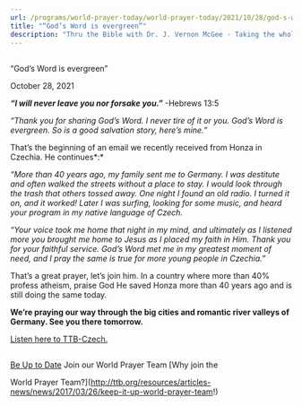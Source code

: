 ```yaml
---
url: /programs/world-prayer-today/world-prayer-today/2021/10/28/god-s-word-is-evergreen
title: "“God’s Word is evergreen”"
description: "Thru the Bible with Dr. J. Vernon McGee - Taking the whole Word to the whole world"
---
```







## 
 “God’s Word is evergreen”


October 28, 2021




***“I will never leave you nor forsake you.”*** -Hebrews 13:5 

*“Thank you for sharing God’s Word. I never tire of it or you. God’s Word is evergreen. So is a good salvation story, here’s mine.”*

That’s the beginning of an email we recently received from Honza in Czechia. He continues*:*

*“More than 40 years ago, my family sent me to Germany. I was destitute and often walked the streets without a place to stay. I would look through the trash that others tossed away. One night I found an old radio. I turned it on, and it worked! Later I was surfing, looking for some music, and heard your program in my native language of Czech.* 

*“Your voice took me home that night in my mind, and ultimately as I listened more you brought me home to Jesus as I placed my faith in Him. Thank you for your faithful service. God’s Word met me in my greatest moment of need, and I pray the same is true for more young people in Czechia.”*

That’s a great prayer, let’s join him. In a country where more than 40% profess atheism, praise God He saved Honza more than 40 years ago and is still doing the same today. 

**We’re praying our way through the big cities and romantic river valleys of Germany. See you there tomorrow.**

[Listen here to TTB-Czech.](https://ttb.twr.org/home/day,0340/language,CES)







## 




[Be Up to Date](http://feeds.feedburner.com/WorldPrayerToday "World Prayer Today RSS Feed")
Join our World Prayer Team
[Why join the  

World Prayer Team?](http://ttb.org/resources/articles-news/news/2017/03/26/keep-it-up-world-prayer-team!)




